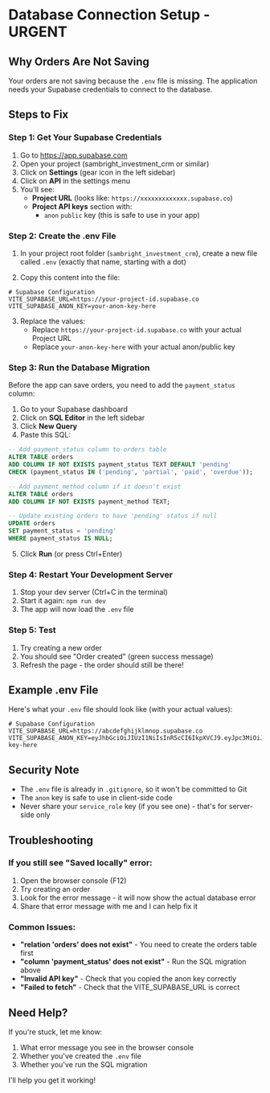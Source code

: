 # Database Connection Setup - URGENT

## Why Orders Are Not Saving

Your orders are not saving because the `.env` file is missing. The application needs your Supabase credentials to connect to the database.

## Steps to Fix

### Step 1: Get Your Supabase Credentials

1. Go to https://app.supabase.com
2. Open your project (sambright_investment_crm or similar)
3. Click on **Settings** (gear icon in the left sidebar)
4. Click on **API** in the settings menu
5. You'll see:
   - **Project URL** (looks like: `https://xxxxxxxxxxxxx.supabase.co`)
   - **Project API keys** section with:
     - `anon` `public` key (this is safe to use in your app)

### Step 2: Create the .env File

1. In your project root folder (`sambright_investment_crm`), create a new file called `.env` (exactly that name, starting with a dot)

2. Copy this content into the file:

```env
# Supabase Configuration
VITE_SUPABASE_URL=https://your-project-id.supabase.co
VITE_SUPABASE_ANON_KEY=your-anon-key-here
```

3. Replace the values:
   - Replace `https://your-project-id.supabase.co` with your actual Project URL
   - Replace `your-anon-key-here` with your actual anon/public key

### Step 3: Run the Database Migration

Before the app can save orders, you need to add the `payment_status` column:

1. Go to your Supabase dashboard
2. Click on **SQL Editor** in the left sidebar
3. Click **New Query**
4. Paste this SQL:

```sql
-- Add payment_status column to orders table
ALTER TABLE orders
ADD COLUMN IF NOT EXISTS payment_status TEXT DEFAULT 'pending'
CHECK (payment_status IN ('pending', 'partial', 'paid', 'overdue'));

-- Add payment_method column if it doesn't exist
ALTER TABLE orders
ADD COLUMN IF NOT EXISTS payment_method TEXT;

-- Update existing orders to have 'pending' status if null
UPDATE orders
SET payment_status = 'pending'
WHERE payment_status IS NULL;
```

5. Click **Run** (or press Ctrl+Enter)

### Step 4: Restart Your Development Server

1. Stop your dev server (Ctrl+C in the terminal)
2. Start it again: `npm run dev`
3. The app will now load the `.env` file

### Step 5: Test

1. Try creating a new order
2. You should see "Order created" (green success message)
3. Refresh the page - the order should still be there!

## Example .env File

Here's what your `.env` file should look like (with your actual values):

```env
# Supabase Configuration
VITE_SUPABASE_URL=https://abcdefghijklmnop.supabase.co
VITE_SUPABASE_ANON_KEY=eyJhbGciOiJIUzI1NiIsInR5cCI6IkpXVCJ9.eyJpc3MiOiJzdXBhYmFzZSIsInJlZiI6ImFiY2RlZmdoaWprbG1ub3AiLCJyb2xlIjoiYW5vbiIsImlhdCI6MTYzMjc1NjQwMCwiZXhwIjoxOTQ4MzMyNDAwfQ.example-key-here
```

## Security Note

- The `.env` file is already in `.gitignore`, so it won't be committed to Git
- The `anon` key is safe to use in client-side code
- Never share your `service_role` key (if you see one) - that's for server-side only

## Troubleshooting

### If you still see "Saved locally" error:

1. Open the browser console (F12)
2. Try creating an order
3. Look for the error message - it will now show the actual database error
4. Share that error message with me and I can help fix it

### Common Issues:

- **"relation 'orders' does not exist"** - You need to create the orders table first
- **"column 'payment_status' does not exist"** - Run the SQL migration above
- **"Invalid API key"** - Check that you copied the anon key correctly
- **"Failed to fetch"** - Check that the VITE_SUPABASE_URL is correct

## Need Help?

If you're stuck, let me know:

1. What error message you see in the browser console
2. Whether you've created the `.env` file
3. Whether you've run the SQL migration

I'll help you get it working!
